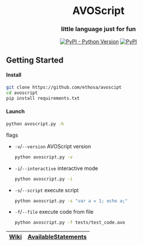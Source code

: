 <div align="center">

# AVOScript
### little language just for fun
[![PyPI - Python Version](https://img.shields.io/pypi/pyversions/avoscript?style=flat-square)](https://pypi.project/avoscript)
[![PyPI](https://img.shields.io/pypi/v/avoscript?style=flat-square)](https://pypi.org/project/avoscript)

</div>

## Getting Started
#### Install
```bash
git clone https://github.com/ethosa/avoscipt
cd avoscript
pip install requirements.txt
```
#### Launch
```bash
python avoscript.py -h
```
flags
- `-v`/`--version` AVOScript version
  ```bash
  python avoscript.py -v
  ```
- `-i`/`--interactive` interactive mode
  ```bash
  python avoscript.py -i
  ```
- `-s`/`--script` execute script
  ```bash
  python avoscript.py -s "var a = 1; echo a;"
  ```
- `-f`/`--file` execute code from file
  ```bash
  python avoscript.py -f tests/test_code.avo
  ```

<div align="center">

| [Wiki][] | [AvailableStatements][] |
|----------|-------------------------|

</div>

[Wiki]:https://github.com/Ethosa/avoscript/wiki
[AvailableStatements]:https://github.com/Ethosa/avoscript/wiki/Available-Statements
